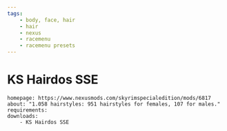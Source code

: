 ```yaml
---
tags:
    - body, face, hair
    - hair
    - nexus
    - racemenu
    - racemenu presets
---
```


# KS Hairdos SSE

```project_info
homepage: https://www.nexusmods.com/skyrimspecialedition/mods/6817
about: "1.058 hairstyles: 951 hairstyles for females, 107 for males."
requirements:
downloads:
    - KS Hairdos SSE
```
